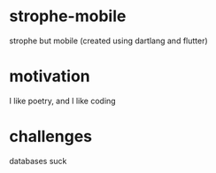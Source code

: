 # strophe-mobile
strophe but mobile (created using dartlang and flutter)

# motivation
I like poetry, and I like coding

# challenges
databases suck

